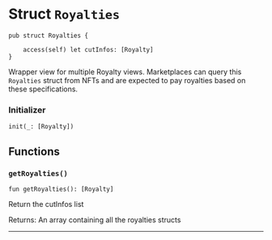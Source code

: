 # Struct `Royalties`

```cadence
pub struct Royalties {

    access(self) let cutInfos: [Royalty]
}
```

Wrapper view for multiple Royalty views.
Marketplaces can query this `Royalties` struct from NFTs
and are expected to pay royalties based on these specifications.

### Initializer

```cadence
init(_: [Royalty])
```


## Functions

### `getRoyalties()`

```cadence
fun getRoyalties(): [Royalty]
```
Return the cutInfos list

Returns: An array containing all the royalties structs

---
